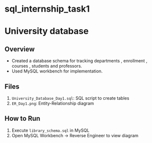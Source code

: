 # sql_internship_task1
# University database

## Overview
- Created a database schema for tracking departments , enrollment , courses , students and professors.
- Used MySQL workbench for implementation.

## Files
1. `University_Database_Day1.sql`: SQL script to create tables
2. `ER_Day1.png`: Entity-Relationship diagram

## How to Run
1. Execute `library_schema.sql` in MySQL
2. Open MySQL Workbench → Reverse Engineer to view diagram
